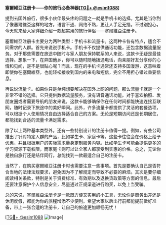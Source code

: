 **塞爾維亞注册卡——你的旅行必备神器[[TG💪+ @esim1088](https://t.me/s/esim1088)]**

提到去国外旅行，很多小伙伴最头疼的问题之一就是手机卡的选择。尤其是当你到了像塞爾維亞这样的地方，语言不通、网络不熟，更让人手足无措。不过别担心，今天就来给大家详细介绍一款超实用的旅行伴侣——塞爾維亞注册卡。

塞爾維亞注册卡主要分为两种类型：手机卡和流量卡。这两种卡各有特点，适合不同需求的人群。首先来说说手机卡。手机卡不仅提供通话功能，还包含数据流量服务。对于那些需要在旅途中随时与家人朋友保持联系的人来说，这款卡无疑是最佳选择。想象一下，在异国他乡，你可以随时随地拨通电话，向亲朋好友分享你的心情和见闻，是不是很贴心呢？而且，现在的手机卡通常还支持多国漫游，这意味着即使你在塞爾維亞，也能轻松接收到国内的来电和短信，完全不用担心错过重要信息。

再说说流量卡。如果你只是单纯想要解决在国外上网的问题，那么流量卡就是一个非常不错的选择。它只提供数据流量服务，没有语音通话功能。对于喜欢拍照、发朋友圈或者需要导航的朋友来说，这款卡能够确保你在任何时间都能快速连接互联网，随时记录下旅途中的美好瞬间。此外，许多流量卡都提供了灵活的套餐选项，可以根据个人使用情况自由选择适合自己的方案。无论是短期访问还是长期居住，都能找到合适的流量卡满足需求。

除了以上两种基本类型外，还有一些特别设计的注册卡值得一提。例如，有些公司推出了针对特定人群的产品，比如学生卡、家庭卡等。这些卡往往会在价格上给予优惠，并且根据用户的实际需求量身定制服务内容。比如学生卡可能会提供更多的学习资源下载权限，而家庭卡则可以让全家人都享受到实惠的价格。总之，无论你是独自旅行还是结伴同行，总能找到一款最适合自己的注册卡。

当然了，在购买塞爾維亞注册卡时也需要注意一些事项。首先是要确认自己是否符合当地的法律法规要求，避免因为不了解规定而导致不必要的麻烦。其次是要仔细阅读相关条款，特别是关于资费标准、有效期以及退换货政策等方面的信息。最后还要注意保护个人信息安全，尽量通过正规渠道进行购买，以免上当受骗。

总的来说，塞爾維亞注册卡是一款既方便又实用的小工具，无论你是商务出差还是休闲度假，都能为你的旅程增添不少便利。希望大家以后出行前都能提前做好准备，带上一张合适的注册卡，让自己的旅途更加顺畅无忧！

[[TG💪+ @esim1088](https://t.me/s/esim1088) ![Image](https://i.postimg.cc/4NQfJmqS/Snipaste-2025-05-13-00-14-12.png)]